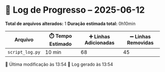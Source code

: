 # 🚀 Log de Progresso – 2025-06-12

**Total de arquivos alterados:** 1
**Duração estimada total:** 0h10min

| Arquivo | ⏱️ Tempo Estimado | ➕ Linhas Adicionadas | ➖ Linhas Removidas |
|---------|-------------------|------------------------|---------------------|
| `script_log.py` | 10 min | 68 | 45 |

📝 Última modificação às 13:54
💾 Log gerado às 13:54

